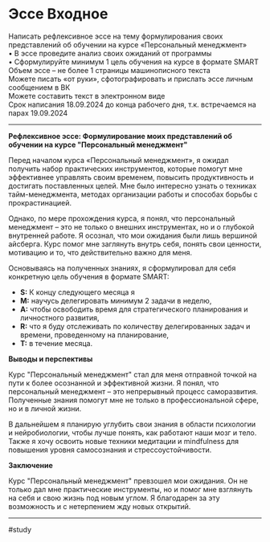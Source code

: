 # Эссе Входное

Написать рефлексивное эссе на тему формулирования своих представлений об обучении на курсе «Персональный менеджмент»  
• В эссе проведите анализ своих ожиданий от программы  
• Сформулируйте минимум 1 цель обучения на курсе в формате SMART  
Объем эссе – не более 1 страницы машинописного текста  
Можете писать «от руки», сфотографировать и прислать эссе личным сообщением в ВК  
Можете составить текст в электронном виде  
Срок написания 18.09.2024 до конца рабочего дня, т.к. встречаемся на парах 19.09.2024

---

**Рефлексивное эссе: Формулирование моих представлений об обучении на курсе \"Персональный менеджмент\"**

Перед началом курса «Персональный менеджмент», я ожидал получить набор практических инструментов, которые помогут мне эффективнее управлять своим временем, повысить продуктивность и достигать поставленных целей. Мне было интересно узнать о техниках тайм-менеджмента, методах организации работы и способах борьбы с прокрастинацией.

Однако, по мере прохождения курса, я понял, что персональный менеджмент – это не только о внешних инструментах, но и о глубокой внутренней работе. Я осознал, что мои ожидания были лишь вершиной айсберга. Курс помог мне заглянуть внутрь себя, понять свои ценности, мотивацию и то, что действительно важно для меня.

Основываясь на полученных знаниях, я сформулировал для себя конкретную цель обучения в формате SMART:

- **S:** К концу следующего месяца я
- **М:** научусь делегировать минимум 2 задачи в неделю,
- **А:** чтобы освободить время для стратегического планирования и личностного развития,
- **R:** что я буду отслеживать по количеству делегированных задач и времени, проведенному на планирование,
- **Т:** в течение месяца.

**Выводы и перспективы**

Курс "Персональный менеджмент" стал для меня отправной точкой на пути к более осознанной и эффективной жизни. Я понял, что персональный менеджмент – это непрерывный процесс саморазвития. Полученные знания помогут мне не только в профессиональной сфере, но и в личной жизни.

В дальнейшем я планирую углубить свои знания в области психологии и нейробиологии, чтобы лучше понять, как работают наши мозг и тело. Также я хочу освоить новые техники медитации и mindfulness для повышения уровня самосознания и стрессоустойчивости.

**Заключение**

Курс "Персональный менеджмент" превзошел мои ожидания. Он не только дал мне практические инструменты, но и помог мне взглянуть на себя и свою жизнь под новым углом. Я благодарен за эту возможность и с нетерпением жду новых открытий.

---

#study 
